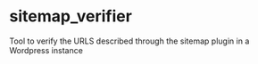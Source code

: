 # sitemap_verifier
Tool to verify the URLS described through the sitemap plugin in a Wordpress instance
